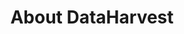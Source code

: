 ---
templateKey: about-page
about_image: /img/avocado_branch.jpeg
title: About DataHarvest
description: We are a collection of people passionate about food and impacting how ownership, operations and transportation across the food supply chain is done. Our team is diverse — coming from backgrounds in farming, brokering and technology — and we all want to improve and make transparent how the world’s most important commodities find their way from the farm to the table.
subheading: Meet the Team
member_1: Mark Buhl
member_2: Ryan Clark
member_3: Lorena Dominguez
member_4: Felipe lllanes
---